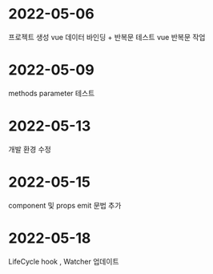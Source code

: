 # 2022-05-06
프로젝트 생성
vue 데이터 바인딩 + 반복문 테스트
vue 반복문 작업

# 2022-05-09
methods parameter 테스트

# 2022-05-13
개발 환경 수정

# 2022-05-15
component 및 props emit 문법 추가

# 2022-05-18
LifeCycle hook , Watcher 업데이트